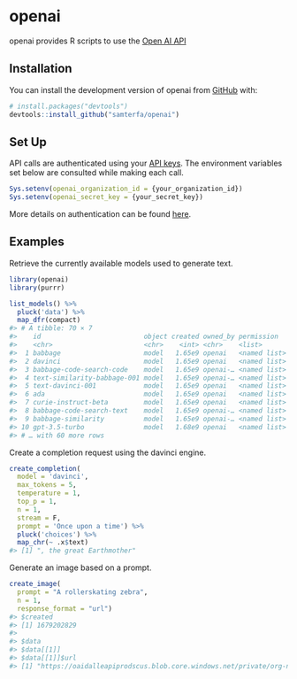 
<!-- README.md is generated from README.Rmd. Please edit that file -->

# openai

<!-- badges: start -->
<!-- badges: end -->

openai provides R scripts to use the [Open AI
API](https://beta.openai.com/docs/api-reference/)

## Installation

You can install the development version of openai from
[GitHub](https://github.com/samterfa/openai) with:

``` r
# install.packages("devtools")
devtools::install_github("samterfa/openai")
```

## Set Up

API calls are authenticated using your [API
keys](https://beta.openai.com/account/api-keys). The environment
variables set below are consulted while making each call.

``` r
Sys.setenv(openai_organization_id = {your_organization_id})
Sys.setenv(openai_secret_key = {your_secret_key})
```

More details on authentication can be found
[here](https://platform.openai.com/docs/api-reference/authentication).

## Examples

Retrieve the currently available models used to generate text.

``` r
library(openai)
library(purrr)

list_models() %>% 
  pluck('data') %>% 
  map_dfr(compact)
#> # A tibble: 70 × 7
#>    id                          object created owned_by permission   root  parent
#>    <chr>                       <chr>    <int> <chr>    <list>       <chr> <chr> 
#>  1 babbage                     model   1.65e9 openai   <named list> babb… <NA>  
#>  2 davinci                     model   1.65e9 openai   <named list> davi… <NA>  
#>  3 babbage-code-search-code    model   1.65e9 openai-… <named list> babb… <NA>  
#>  4 text-similarity-babbage-001 model   1.65e9 openai-… <named list> text… <NA>  
#>  5 text-davinci-001            model   1.65e9 openai   <named list> text… <NA>  
#>  6 ada                         model   1.65e9 openai   <named list> ada   <NA>  
#>  7 curie-instruct-beta         model   1.65e9 openai   <named list> curi… <NA>  
#>  8 babbage-code-search-text    model   1.65e9 openai-… <named list> babb… <NA>  
#>  9 babbage-similarity          model   1.65e9 openai-… <named list> babb… <NA>  
#> 10 gpt-3.5-turbo               model   1.68e9 openai   <named list> gpt-… <NA>  
#> # … with 60 more rows
```

Create a completion request using the davinci engine.

``` r
create_completion(
  model = 'davinci', 
  max_tokens = 5,
  temperature = 1,
  top_p = 1,
  n = 1,
  stream = F, 
  prompt = 'Once upon a time') %>% 
  pluck('choices') %>% 
  map_chr(~ .x$text)
#> [1] ", the great Earthmother"
```

Generate an image based on a prompt.

``` r
create_image(
  prompt = "A rollerskating zebra", 
  n = 1, 
  response_format = "url")
#> $created
#> [1] 1679202829
#> 
#> $data
#> $data[[1]]
#> $data[[1]]$url
#> [1] "https://oaidalleapiprodscus.blob.core.windows.net/private/org-nKKiUxRVJQl2MhzgM9gtTsko/user-uQ6jdzskUi7KqutVEN82ZpLB/img-SLVUgIvRFpsGIene3sQp3VA6.png?st=2023-03-19T04%3A13%3A49Z&se=2023-03-19T06%3A13%3A49Z&sp=r&sv=2021-08-06&sr=b&rscd=inline&rsct=image/png&skoid=6aaadede-4fb3-4698-a8f6-684d7786b067&sktid=a48cca56-e6da-484e-a814-9c849652bcb3&skt=2023-03-19T03%3A24%3A03Z&ske=2023-03-20T03%3A24%3A03Z&sks=b&skv=2021-08-06&sig=0h69fT%2B5%2BzElx4MpNlYr7w9xr8Himzfy0tRVtjQy/Bs%3D"
```
